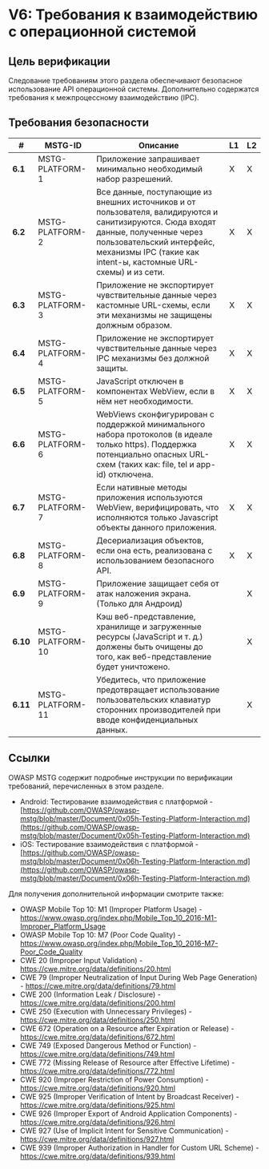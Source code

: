 # V6: Требования к взаимодействию с операционной системой

## Цель верификации

Следование требованиям этого раздела обеспечивают безопасное использование API операционной системы. Дополнительно содержатся требования к межпроцессному взаимодействию (IPC).

## Требования безопасности

| # | MSTG-ID | Описание | L1 | L2 |
| --- | --- | --- | --- | --- |
| **6.1** | MSTG-PLATFORM-1 | Приложение запрашивает минимально необходимый набор разрешений. | X | X |
| **6.2** | MSTG-PLATFORM-2 | Все данные, поступающие из внешних источников и от пользователя, валидируются и санитизируются. Сюда входят данные, полученные через пользовательский интерфейс, механизмы IPC (такие как intent-ы, кастомные URL-схемы) и из сети.| X | X |
| **6.3** | MSTG-PLATFORM-3 | Приложение не экспортирует чувствительные данные через кастомные URL-схемы, если эти механизмы не защищены должным образом. | X | X |
| **6.4** | MSTG-PLATFORM-4 | Приложение не экспортирует чувствительные данные через IPC механизмы без должной защиты. | X | X |
| **6.5** | MSTG-PLATFORM-5 | JavaScript отключен в компонентах WebView, если в нём нет необходимости. | X | X |
| **6.6** | MSTG-PLATFORM-6 | WebViews сконфигурирован с поддержкой минимального набора протоколов (в идеале только https). Поддержка потенциально опасных URL-схем (таких как: file, tel и app-id) отключена. | X | X |
| **6.7** | MSTG-PLATFORM-7 | Если нативные методы приложения используются WebView, верифицировать, что исполняются только Javascript объекты данного приложения. | X | X |
| **6.8** | MSTG-PLATFORM-8 | Десериализация объектов, если она есть, реализована с использованием безопасного API. | X | X |
| **6.9** | MSTG-PLATFORM-9 | Приложение защищает себя от атак наложения экрана. (Только для Андроид) |  | X |
| **6.10** | MSTG-PLATFORM-10 | Кэш веб-представление, хранилище и загруженные ресурсы (JavaScript и т. д.) должены быть очищены до того, как веб-представление будет уничтожено. |  | X |
| **6.11** | MSTG-PLATFORM-11 | Убедитесь, что приложение предотвращает использование пользовательских клавиатур сторонних производителей при вводе конфиденциальных данных. | | X |

<div style="page-break-after: always;">
</div>

## Ссылки

OWASP MSTG содержит подробные инструкции по верификации требований, перечисленных в этом разделе.

- Android: Тестирование взаимодействия с платформой - [https://github.com/OWASP/owasp-mstg/blob/master/Document/0x05h-Testing-Platform-Interaction.md](https://github.com/OWASP/owasp-mstg/blob/master/Document/0x05h-Testing-Platform-Interaction.md)
- iOS: Тестирование взаимодействия с платформой - [https://github.com/OWASP/owasp-mstg/blob/master/Document/0x06h-Testing-Platform-Interaction.md](https://github.com/OWASP/owasp-mstg/blob/master/Document/0x06h-Testing-Platform-Interaction.md)

Для получения дополнительной информации смотрите также:

- OWASP Mobile Top 10: M1 (Improper Platform Usage) - <https://www.owasp.org/index.php/Mobile_Top_10_2016-M1-Improper_Platform_Usage>
- OWASP Mobile Top 10: M7 (Poor Code Quality) - <https://www.owasp.org/index.php/Mobile_Top_10_2016-M7-Poor_Code_Quality>
- CWE 20 (Improper Input Validation) - <https://cwe.mitre.org/data/definitions/20.html>
- CWE 79 (Improper Neutralization of Input During Web Page Generation) - <https://cwe.mitre.org/data/definitions/79.html>
- CWE 200 (Information Leak / Disclosure) - <https://cwe.mitre.org/data/definitions/200.html>
- CWE 250 (Execution with Unnecessary Privileges) - <https://cwe.mitre.org/data/definitions/250.html>
- CWE 672 (Operation on a Resource after Expiration or Release) - <https://cwe.mitre.org/data/definitions/672.html>
- CWE 749 (Exposed Dangerous Method or Function) - <https://cwe.mitre.org/data/definitions/749.html>
- CWE 772 (Missing Release of Resource after Effective Lifetime) - <https://cwe.mitre.org/data/definitions/772.html>
- CWE 920 (Improper Restriction of Power Consumption) - <https://cwe.mitre.org/data/definitions/920.html>
- CWE 925 (Improper Verification of Intent by Broadcast Receiver) - <https://cwe.mitre.org/data/definitions/925.html>
- CWE 926 (Improper Export of Android Application Components) - <https://cwe.mitre.org/data/definitions/926.html>
- CWE 927 (Use of Implicit Intent for Sensitive Communication) - <https://cwe.mitre.org/data/definitions/927.html>
- CWE 939 (Improper Authorization in Handler for Custom URL Scheme) - <https://cwe.mitre.org/data/definitions/939.html>
